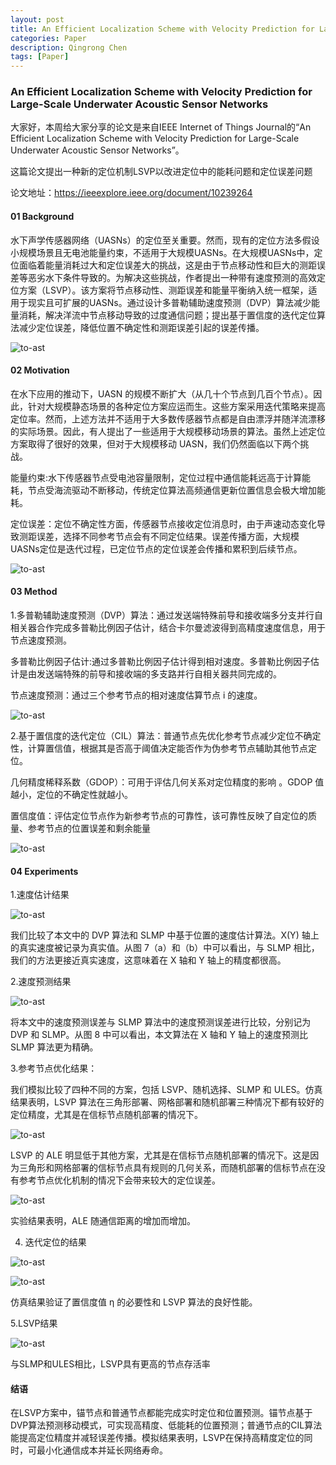 ```yaml
---
layout: post
title: An Efficient Localization Scheme with Velocity Prediction for Large-Scale Underwater Acoustic Sensor Networks
categories: Paper
description: Qingrong Chen
tags: [Paper]
---
```


### An Efficient Localization Scheme with Velocity Prediction for Large-Scale Underwater Acoustic Sensor Networks


大家好，本周给大家分享的论文是来自IEEE Internet of Things Journal的“An Efficient Localization Scheme with Velocity Prediction for Large-Scale Underwater Acoustic Sensor Networks”。

 

这篇论文提出一种新的定位机制LSVP以改进定位中的能耗问题和定位误差问题

 

论文地址：https://ieeexplore.ieee.org/document/10239264

  

#### 01 Background

水下声学传感器网络（UASNs）的定位至关重要。然而，现有的定位方法多假设小规模场景且无电池能量约束，不适用于大规模UASNs。在大规模UASNs中，定位面临着能量消耗过大和定位误差大的挑战，这是由于节点移动性和巨大的测距误差等恶劣水下条件导致的。为解决这些挑战，作者提出一种带有速度预测的高效定位方案（LSVP）。该方案将节点移动性、测距误差和能量平衡纳入统一框架，适用于现实且可扩展的UASNs。通过设计多普勒辅助速度预测（DVP）算法减少能量消耗，解决洋流中节点移动导致的过度通信问题；提出基于置信度的迭代定位算法减少定位误差，降低位置不确定性和测距误差引起的误差传播。


![to-ast](/images/posts/tangzhichao/01/01.png)

 

 

#### 02 Motivation

  在水下应用的推动下，UASN 的规模不断扩大（从几十个节点到几百个节点）。因此，针对大规模静态场景的各种定位方案应运而生。这些方案采用迭代策略来提高定位率。然而，上述方法并不适用于大多数传感器节点都是自由漂浮并随洋流漂移的实际场景。因此，有人提出了一些适用于大规模移动场景的算法。虽然上述定位方案取得了很好的效果，但对于大规模移动 UASN，我们仍然面临以下两个挑战。

能量约束:水下传感器节点受电池容量限制，定位过程中通信能耗远高于计算能耗，节点受海流驱动不断移动，传统定位算法高频通信更新位置信息会极大增加能耗。


定位误差：定位不确定性方面，传感器节点接收定位消息时，由于声速动态变化导致测距误差，选择不同参考节点会有不同定位结果。误差传播方面，大规模UASNs定位是迭代过程，已定位节点的定位误差会传播和累积到后续节点。

![to-ast](/images/posts/tangzhichao/01/02.png)



#### 03 Method

 

 1.多普勒辅助速度预测（DVP）算法：通过发送端特殊前导和接收端多分支并行自相关器合作完成多普勒比例因子估计，结合卡尔曼滤波得到高精度速度信息，用于节点速度预测。

 

多普勒比例因子估计:通过多普勒比例因子估计得到相对速度。多普勒比例因子估计是由发送端特殊的前导和接收端的多支路并行自相关器共同完成的。


节点速度预测：通过三个参考节点的相对速度估算节点 i 的速度。

![to-ast](/images/posts/tangzhichao/01/03.png)



2.基于置信度的迭代定位（CIL）算法：普通节点先优化参考节点减少定位不确定性，计算置信值，根据其是否高于阈值决定能否作为伪参考节点辅助其他节点定位。


几何精度稀释系数（GDOP）：可用于评估几何关系对定位精度的影响 。GDOP 值越小，定位的不确定性就越小。

置信度值：评估定位节点作为新参考节点的可靠性，该可靠性反映了自定位的质量、参考节点的位置误差和剩余能量

![to-ast](/images/posts/tangzhichao/01/04.png)



#### 04 Experiments

 1.速度估计结果

![to-ast](/images/posts/tangzhichao/01/05.png)


我们比较了本文中的 DVP 算法和 SLMP 中基于位置的速度估计算法。X(Y) 轴上的真实速度被记录为真实值。从图 7（a）和（b）中可以看出，与 SLMP 相比，我们的方法更接近真实速度，这意味着在 X 轴和 Y 轴上的精度都很高。

 

2.速度预测结果

![to-ast](/images/posts/tangzhichao/01/06.png)


  将本文中的速度预测误差与 SLMP 算法中的速度预测误差进行比较，分别记为 DVP 和 SLMP。从图 8 中可以看出，本文算法在 X 轴和 Y 轴上的速度预测比 SLMP 算法更为精确。


3.参考节点优化结果：

我们模拟比较了四种不同的方案，包括 LSVP、随机选择、SLMP 和 ULES。仿真结果表明，LSVP 算法在三角形部署、网格部署和随机部署三种情况下都有较好的定位精度，尤其是在信标节点随机部署的情况下。


![to-ast](/images/posts/tangzhichao/01/07.png)


LSVP 的 ALE 明显低于其他方案，尤其是在信标节点随机部署的情况下。这是因为三角形和网格部署的信标节点具有规则的几何关系，而随机部署的信标节点在没有参考节点优化机制的情况下会带来较大的定位误差。


![to-ast](/images/posts/tangzhichao/01/08.png)


实验结果表明，ALE 随通信距离的增加而增加。

 

 

4. 迭代定位的结果

![to-ast](/images/posts/tangzhichao/01/09.png)




![to-ast](/images/posts/tangzhichao/01/10.png)


仿真结果验证了置信度值 η 的必要性和 LSVP 算法的良好性能。

 


5.LSVP结果 

![to-ast](/images/posts/tangzhichao/01/11.png)



与SLMP和ULES相比，LSVP具有更高的节点存活率

 


#### 结语

在LSVP方案中，锚节点和普通节点都能完成实时定位和位置预测。锚节点基于DVP算法预测移动模式，可实现高精度、低能耗的位置预测；普通节点的CIL算法能提高定位精度并减轻误差传播。模拟结果表明，LSVP在保持高精度定位的同时，可最小化通信成本并延长网络寿命。

 

 